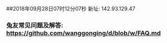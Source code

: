 ##2018年09月28日07时12分07秒 新址: 142.93.129.47
### 兔友常见问题及解答: https://github.com/wanggonging/d/blob/w/FAQ.md
